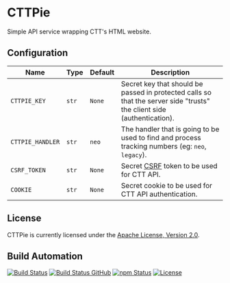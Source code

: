 # CTTPie

Simple API service wrapping CTT's HTML website.

## Configuration

| Name             | Type  | Default | Description                                                                                                            |
| ---------------- | ----- | ------- | ---------------------------------------------------------------------------------------------------------------------- |
| `CTTPIE_KEY`     | `str` | `None`  | Secret key that should be passed in protected calls so that the server side "trusts" the client side (authentication). |
| `CTTPIE_HANDLER` | `str` | `neo`   | The handler that is going to be used to find and process tracking numbers (eg: `neo`, `legacy`).                       |
| `CSRF_TOKEN`     | `str` | `None`  | Secret [CSRF](https://en.wikipedia.org/wiki/Cross-site_request_forgery) token to be used for CTT API.                  |
| `COOKIE`         | `str` | `None`  | Secret cookie to be used for CTT API authentication.                                                                   |

## License

CTTPie is currently licensed under the [Apache License, Version 2.0](http://www.apache.org/licenses/).

## Build Automation

[![Build Status](https://app.travis-ci.com/hivesolutions/cttpie.svg?branch=master)](https://travis-ci.com/github/hivesolutions/cttpie)
[![Build Status GitHub](https://github.com/hivesolutions/cttpie/workflows/Main%20Workflow/badge.svg)](https://github.com/hivesolutions/cttpie/actions)
[![npm Status](https://img.shields.io/npm/v/cttpie.svg)](https://www.npmjs.com/package/cttpie)
[![License](https://img.shields.io/badge/license-Apache%202.0-blue.svg)](https://www.apache.org/licenses/)
